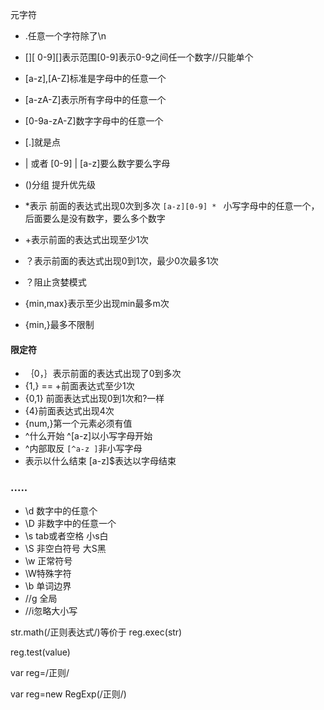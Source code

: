 元字符

- .任意一个字符除了\n

- [][ 0-9][]表示范围[0-9]表示0-9之间任一个数字//只能单个
- [a-z],[A-Z]标准是字母中的任意一个
- [a-zA-Z]表示所有字母中的任意一个
- [0-9a-zA-Z]数字字母中的任意一个
- [.]就是点
- |   或者 [0-9] | [a-z]要么数字要么字母
- ()分组 提升优先级
- *表示 前面的表达式出现0次到多次 `[a-z][0-9] * ` 小写字母中的任意一个，后面要么是没有数字，要么多个数字
- +表示前面的表达式出现至少1次
- ？表示前面的表达式出现0到1次，最少0次最多1次 
- ？阻止贪婪模式
- {min,max}表示至少出现min最多m次

- {min,}最多不限制

#### 限定符

- ｛0，｝表示前面的表达式出现了0到多次
- {1,}    == +前面表达式至少1次
- {0,1} 前面表达式出现0到1次和?一样
- {4}前面表达式出现4次
- {num,}第一个元素必须有值
- ^什么开始   ^[a-z]以小写字母开始  
- ^内部取反   `[^a-z ]`非小写字母
- 表示以什么结束   [a-z]$表达以字母结束

### .....

- \d 数字中的任意个
- \D 非数字中的任意一个
- \s tab或者空格 小s白
- \S 非空白符号 大S黑
- \w 正常符号
- \W特殊字符
- \b 单词边界
- //g 全局
- //i忽略大小写

str.math(/正则表达式/)等价于 reg.exec(str)

reg.test(value)

var reg=/正则/

var reg=new RegExp(/正则/)





